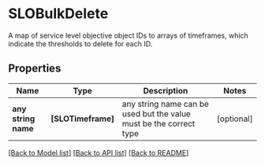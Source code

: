# SLOBulkDelete

A map of service level objective object IDs to arrays of timeframes, which indicate the thresholds to delete for each ID.
## Properties
Name | Type | Description | Notes
------------ | ------------- | ------------- | -------------
**any string name** | **[SLOTimeframe]** | any string name can be used but the value must be the correct type | [optional]

[[Back to Model list]](README.md#documentation-for-models) [[Back to API list]](README.md#documentation-for-api-endpoints) [[Back to README]](README.md)


